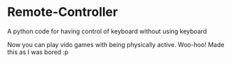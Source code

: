 # Remote-Controller
A python code for having control of keyboard without using keyboard

Now you can play vido games with being physically active. Woo-hoo!
Made this as I was bored :p